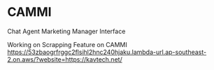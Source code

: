 # CAMMI
Chat Agent Marketing Manager Interface

Working on Scrapping Feature on CAMMI
https://53zbaogrfrggc2flsihl2hnc240hjaku.lambda-url.ap-southeast-2.on.aws/?website=https://kavtech.net/